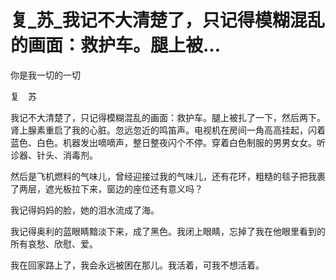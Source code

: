 # 复_苏_我记不大清楚了，只记得模糊混乱的画面：救护车。腿上被...

你是我一切的一切

复　苏

我记不大清楚了，只记得模糊混乱的画面：救护车。腿上被扎了一下，然后两下。肾上腺素重启了我的心脏。忽远忽近的鸣笛声。电视机在房间一角高高挂起，闪着蓝色、白色。机器发出嘀嘀声，整日整夜闪个不停。穿着白色制服的男男女女。听诊器、针头、消毒剂。

然后是飞机燃料的气味儿，曾经迎接过我的气味儿，还有花环，粗糙的毯子把我裹了两层，遮光板拉下来，窗边的座位还有意义吗？

我记得妈妈的脸，她的泪水流成了海。

我记得奥利的蓝眼睛黯淡下来，成了黑色。我闭上眼睛，忘掉了我在他眼里看到的所有哀愁、欣慰、爱。

我在回家路上了，我会永远被困在那儿。我活着，可我不想活着。